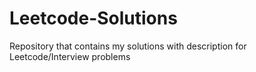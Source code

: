 # Leetcode-Solutions
Repository that contains my solutions with description for Leetcode/Interview problems
